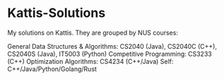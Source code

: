 # Kattis-Solutions

My solutions on Kattis. They are grouped by NUS courses:

General Data Structures & Algorithms: CS2040 (Java), CS2040C (C++), CS2040S (Java), IT5003 (Python)
Competitive Programming: CS3233 (C++)
Optimization Algorithms: CS4234 (C++/Java)
Self: C++/Java/Python/Golang/Rust
